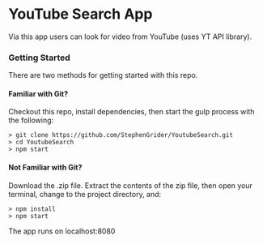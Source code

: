 # YouTube Search App

Via this app users can look for video from YouTube (uses YT API library). 

### Getting Started

There are two methods for getting started with this repo.

#### Familiar with Git?
Checkout this repo, install dependencies, then start the gulp process with the following:

```
> git clone https://github.com/StephenGrider/YoutubeSearch.git
> cd YoutubeSearch
> npm start

```

#### Not Familiar with Git?
Download the .zip file.  Extract the contents of the zip file, then open your terminal, change to the project directory, and:

```
> npm install
> npm start
```

The app runs on localhost:8080
